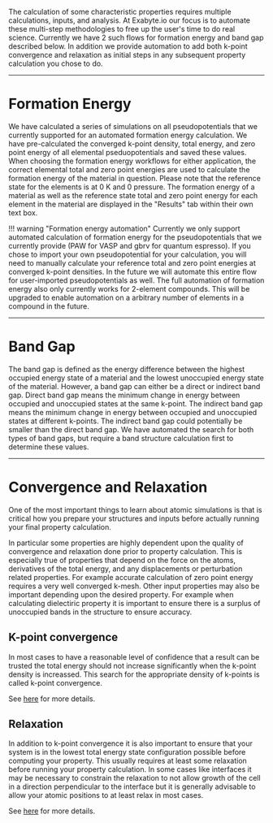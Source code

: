 <!-- TODO by MH -->

The calculation of some characteristic properties requires multiple calculations, inputs, and analysis.  At Exabyte.io our focus is to automate these multi-step methodologies to free up the user's time to do real science.  Currently we have 2 such flows for formation energy and band gap described below.  In addition we provide automation to add both k-point convergence and relaxation as initial steps in any subsequent property calculation you chose to do.

<hr>


# Formation Energy

We have calculated a series of simulations on all pseudopotentials that we currently supported for an automated formation energy calculation.  We have pre-calculated the converged k-point density, total energy, and zero point energy of all elemental pseduopotentials and saved these values.  When choosing the formation energy workflows for either application, the correct elemental total and zero point energies are used to calculate the formation energy of the material in question.  Please note that the reference state for the elements is at 0 K and 0 pressure.  The formation energy of a material as well as the reference state total and zero point energy for each element in the material are displayed in the "Results" tab within their own text box.

!!! warning "Formation energy automation"
    Currently we only support automated calculation of formation energy for the pseudopotentials that we currently provide (PAW for VASP and gbrv for quantum espresso).  If you chose to import your own pseudopotential for your calculation, you will need to manually calculate your reference total and zero point energies at converged k-point densities.  In the future we will automate this entire flow for user-imported pseudopotentials as well.  The full automation of formation energy also only currently works for 2-element compounds.  This will be upgraded to enable automation on a arbitrary number of elements in a compound in the future.

<hr>


# Band Gap

The band gap is defined as the energy difference between the highest occupied energy state of a material and the lowest unoccupied energy state of the material.  However, a band gap can either be a direct or indirect band gap.  Direct band gap means the minimum change in energy between occupied and unoccupied states at the same k-point.  The indirect band gap means the minimum change in energy between occupied and unoccupied states at different k-points.  The indirect band gap could potentially be smaller than the direct band gap.  We have automated the search for both types of band gaps, but require a band structure calculation first to determine these values.

<hr>


# Convergence and Relaxation

One of the most important things to learn about atomic simulations is that is critical how you prepare your structures and inputs before actually running your final property calculation.

In particular some properties are highly dependent upon the quality of convergence and relaxation done prior to property calculation.  This is especially true of properties that depend on the force on the atoms, derivatives of the total energy, and any displacements or perturbation related properties.  For example accurate calculation of zero point energy requires a very well converged k-mesh.  Other input properties may also be important depending upon the desired property.  For example when calculating dielectiric property it is important to ensure there is a surplus of unoccupied bands in the structure to ensure accuracy.

## K-point convergence

In most cases to have a reasonable level of confidence that a result can be trusted the total energy should not increase significantly when the k-point density is increassed.  This search for the appropriate density of k-points is called k-point convergence.

See [here](convergence-algorithms.md) for more details.

## Relaxation

In addition to k-point convergence it is also important to ensure that your system is in the lowest total energy state configuration possible before computing your property.  This usually requires at least some relaxation before running your property calculation.  In some cases like interfaces it may be necessary to constrain the relaxation to not allow growth of the cell in a direction perpendicular to the interface but it is generally advisable to allow your atomic positions to at least relax in most cases.

See [here](structural-relaxation.md) for more details.
